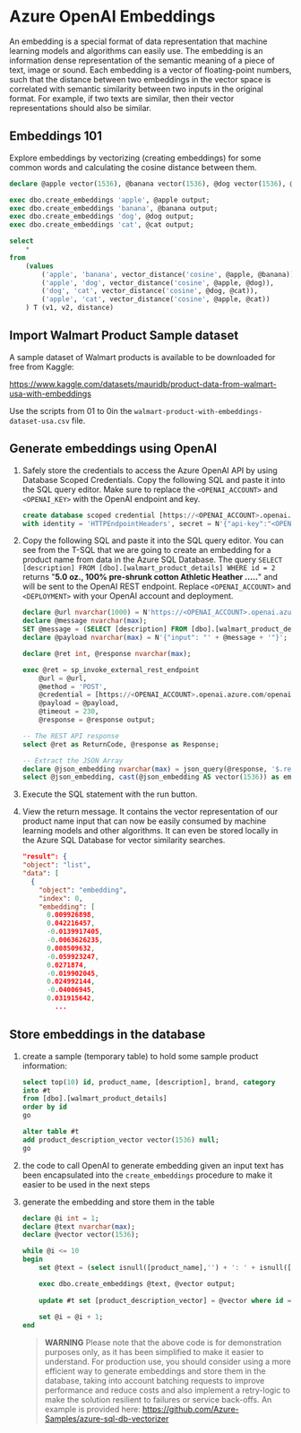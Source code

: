 # Azure OpenAI Embeddings

An embedding is a special format of data representation that machine learning models and algorithms can easily use. The embedding is an information dense representation of the semantic meaning of a piece of text, image or sound. Each embedding is a vector of floating-point numbers, such that the distance between two embeddings in the vector space is correlated with semantic similarity between two inputs in the original format. For example, if two texts are similar, then their vector representations should also be similar.

## Embeddings 101

Explore embeddings by vectorizing (creating embeddings) for some common words and calculating the cosine distance between them.

```SQL
declare @apple vector(1536), @banana vector(1536), @dog vector(1536), @cat vector(1536);

exec dbo.create_embeddings 'apple', @apple output;
exec dbo.create_embeddings 'banana', @banana output;
exec dbo.create_embeddings 'dog', @dog output;
exec dbo.create_embeddings 'cat', @cat output;

select 
    *
from
    (values 
        ('apple', 'banana', vector_distance('cosine', @apple, @banana)),
        ('apple', 'dog', vector_distance('cosine', @apple, @dog)),
        ('dog', 'cat', vector_distance('cosine', @dog, @cat)),
        ('apple', 'cat', vector_distance('cosine', @apple, @cat))
    ) T (v1, v2, distance)
```

## Import Walmart Product Sample dataset

A sample dataset of Walmart products is available to be downloaded for free from Kaggle:

https://www.kaggle.com/datasets/mauridb/product-data-from-walmart-usa-with-embeddings

Use the scripts from 01 to 0in the `walmart-product-with-embeddings-dataset-usa.csv` file. 

## Generate embeddings using OpenAI

1. Safely store the credentials to access the Azure OpenAI API by using Database Scoped Credentials. Copy the following SQL and paste it into the SQL query editor. Make sure to replace the `<OPENAI_ACCOUNT>` and `<OPENAI_KEY>` with the OpenAI endpoint and key.

    ```SQL
    create database scoped credential [https://<OPENAI_ACCOUNT>.openai.azure.com/openai] 
    with identity = 'HTTPEndpointHeaders', secret = N'{"api-key":"<OPENAI_KEY>"}';
    ```

1. Copy the following SQL and paste it into the SQL query editor. You can see from the T-SQL that we are going to create an embedding for a product name from data in the Azure SQL Database. The query `SELECT [description] FROM [dbo].[walmart_product_details] WHERE id = 2` returns "**5.0 oz., 100% pre-shrunk cotton Athletic Heather .....**" and will be sent to the OpenAI REST endpoint. Replace `<OPENAI_ACCOUNT>` and `<DEPLOYMENT>` with your OpenAI account and deployment.
 
    ```SQL
    declare @url nvarchar(1000) = N'https://<OPENAI_ACCOUNT>.openai.azure.com/openai/deployments/<DEPLOYMENT>/embeddings?api-version=2024-02-01';
    declare @message nvarchar(max);
    SET @message = (SELECT [description] FROM [dbo].[walmart_product_details] WHERE id = 2);
    declare @payload nvarchar(max) = N'{"input": "' + @message + '"}';

    declare @ret int, @response nvarchar(max);

    exec @ret = sp_invoke_external_rest_endpoint 
        @url = @url,
        @method = 'POST',
        @credential = [https://<OPENAI_ACCOUNT>.openai.azure.com/openai],
        @payload = @payload,
        @timeout = 230,
        @response = @response output;

    -- The REST API response
    select @ret as ReturnCode, @response as Response;    

    -- Extract the JSON Array
    declare @json_embedding nvarchar(max) = json_query(@response, '$.result.data[0].embedding');  
    select @json_embedding, cast(@json_embedding AS vector(1536)) as embedding;
    ```

1. Execute the SQL statement with the run button.

1. View the return message. It contains the vector representation of our product name input that can now be easily consumed by machine learning models and other algorithms. It can even be stored locally in the Azure SQL Database for vector similarity searches.

    ```JSON
    "result": {
    "object": "list",
    "data": [
      {
        "object": "embedding",
        "index": 0,
        "embedding": [
          0.009926898,
          0.042216457,
          -0.0139917405,
          -0.0063626235,
          0.008509632,
          -0.059923247,
          0.0271874,
          -0.019902045,
          0.024992144,
          -0.04006945,
          0.031915642,
            ...
    ```

## Store embeddings in the database

1. create a sample (temporary table) to hold some sample product information:

    ```SQL
    select top(10) id, product_name, [description], brand, category 
    into #t
    from [dbo].[walmart_product_details]
    order by id
    go

    alter table #t 
    add product_description_vector vector(1536) null;
    go
    ```

1. the code to call OpenAI to generate embedding given an input text has been encapsulated into the `create_embeddings` procedure to make it easier to be used in the next steps

1. generate the embedding and store them in the table

    ```SQL
    declare @i int = 1;
    declare @text nvarchar(max);
    declare @vector vector(1536);

    while @i <= 10
    begin
        set @text = (select isnull([product_name],'') + ': ' + isnull([Description],'') from #t  where id = @i);

        exec dbo.create_embeddings @text, @vector output;
        
        update #t set [product_description_vector] = @vector where id = @i;
        
        set @i = @i + 1;
    end
    ```

    > **WARNING** Please note that the above code is for demonstration purposes only, as it has been simplified to make it easier to understand.
    For production use, you should consider using a more efficient way to generate embeddings and store them in the database, taking into account
    batching requests to improve performance and reduce costs and also implement a retry-logic to make the solution resilient to failures or service back-offs.
    An example is provided here: https://github.com/Azure-Samples/azure-sql-db-vectorizer